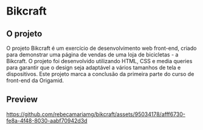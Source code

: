 # Bikcraft 
## O projeto
O projeto Bikcraft é um exercício de desenvolvimento web front-end, criado para demonstrar uma página de vendas de uma loja de bicicletas - a Bikcraft. O projeto foi desenvolvido utilizando HTML, CSS e media queries para garantir que o design seja adaptável a vários tamanhos de tela e dispositivos. Este projeto marca a conclusão da primeira parte do curso de front-end da Origamid.

## Preview

https://github.com/rebecamariamg/bikcraft/assets/95034178/afff6730-fe8a-4f48-8030-aabf70942d3d


